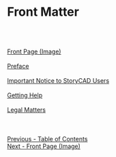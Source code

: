 # Front Matter #
 <br/>
 <br/>

[Front Page (Image)](Front_Page_(Image).md) <br/><br/>
[Preface](Preface.md) <br/><br/>
[Important Notice to StoryCAD Users](Important_Notice_to_StoryCAD_Users.md) <br/><br/>
[Getting Help](Getting_Help.md) <br/><br/>
[Legal Matters](Legal_Matters.md) <br/><br/>
 <br/>
 <br/>
[Previous - Table of Contents](index.md) <br/>
[Next - Front Page (Image)](Front_Page_(Image).md) <br/>
